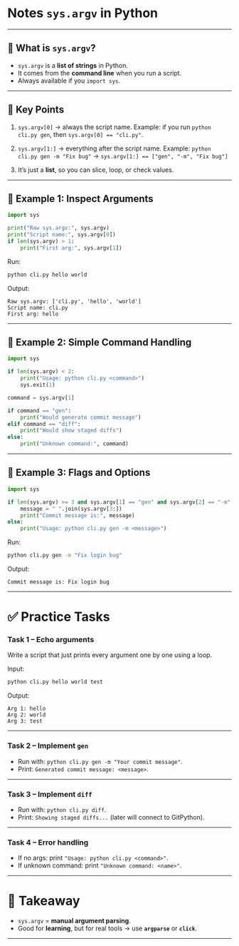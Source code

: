 #  Notes `sys.argv` in Python

---

## 🔹 What is `sys.argv`?

* `sys.argv` is a **list of strings** in Python.
* It comes from the **command line** when you run a script.
* Always available if you `import sys`.

---

## 🔹 Key Points

1. `sys.argv[0]` → always the script name.
   Example: if you run `python cli.py gen`, then `sys.argv[0] == "cli.py"`.

2. `sys.argv[1:]` → everything after the script name.
   Example: `python cli.py gen -m "Fix bug"` →
   `sys.argv[1:] == ["gen", "-m", "Fix bug"]`

3. It’s just a **list**, so you can slice, loop, or check values.

---

## 🔹 Example 1: Inspect Arguments

```python
import sys

print("Raw sys.argv:", sys.argv)
print("Script name:", sys.argv[0])
if len(sys.argv) > 1:
    print("First arg:", sys.argv[1])
```

Run:

```bash
python cli.py hello world
```

Output:

```
Raw sys.argv: ['cli.py', 'hello', 'world']
Script name: cli.py
First arg: hello
```

---

## 🔹 Example 2: Simple Command Handling

```python
import sys

if len(sys.argv) < 2:
    print("Usage: python cli.py <command>")
    sys.exit(1)

command = sys.argv[1]

if command == "gen":
    print("Would generate commit message")
elif command == "diff":
    print("Would show staged diffs")
else:
    print("Unknown command:", command)
```

---

## 🔹 Example 3: Flags and Options

```python
import sys

if len(sys.argv) >= 3 and sys.argv[1] == "gen" and sys.argv[2] == "-m":
    message = " ".join(sys.argv[3:])
    print("Commit message is:", message)
else:
    print("Usage: python cli.py gen -m <message>")
```

Run:

```bash
python cli.py gen -m "Fix login bug"
```

Output:

```
Commit message is: Fix login bug
```

---

# ✅ Practice Tasks

### Task 1 – Echo arguments

Write a script that just prints every argument one by one using a loop.

Input:

```bash
python cli.py hello world test
```

Output:

```
Arg 1: hello
Arg 2: world
Arg 3: test
```

---

### Task 2 – Implement `gen`

* Run with: `python cli.py gen -m "Your commit message"`.
* Print: `Generated commit message: <message>`.

---

### Task 3 – Implement `diff`

* Run with: `python cli.py diff`.
* Print: `Showing staged diffs...` (later will connect to GitPython).

---

### Task 4 – Error handling

* If no args: print `"Usage: python cli.py <command>"`.
* If unknown command: print `"Unknown command: <name>"`.

---

# 🔑 Takeaway

* `sys.argv` = **manual argument parsing**.
* Good for **learning**, but for real tools → use **`argparse`** or **`click`**.

---